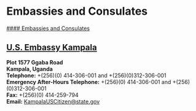 # Embassies and Consulates

[#### Embassies and Consulates](javascript:void(0); "Embassies and Consulates")

## [U.S. Embassy Kampala](https://ug.usembassy.gov/embassy/kampala/)

**Plot 1577 Ggaba Road  
Kampala, Uganda**  
**Telephone:** +(256)(0) 414-306-001 and +(256)(0)312-306-001  
**Emergency After-Hours Telephone:** +(256)(0) 414-306-001 and +(256)(0)312-306-001  
**Fax:** +(256)(0) 414-259-794   
**Email:** [KampalaUSCitizen@state.gov](mailto:KampalaUScitizen@state.gov)